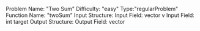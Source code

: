 Problem Name: "Two Sum"
Difficulty: "easy"
Type:"regularProblem"
Function Name: "twoSum"
Input Structure:
Input Field: vector<int> v
Input Field: int target
Output Structure:
Output Field: vector<int>
